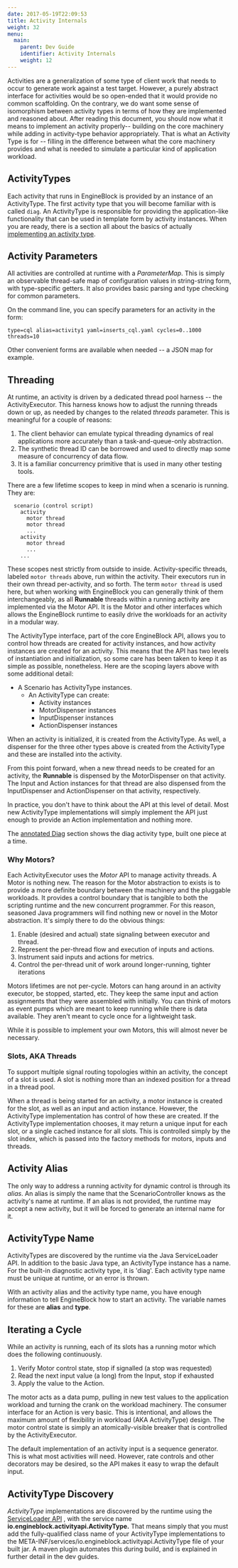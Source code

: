 ```yaml
---
date: 2017-05-19T22:09:53
title: Activity Internals
weight: 32
menu:
  main:
    parent: Dev Guide
    identifier: Activity Internals
    weight: 12
---
```


Activities are a generalization of some type of client work that needs to occur
to generate work against a test target. However, a purely abstract interface for
activities would be so open-ended that it would provide no common scaffolding.
On the contrary, we do want some sense of isomorphism between activity types in
terms of how they are implemented and reasoned about. After reading this
document, you should now what it means to implement an activity properly--
building on the core machinery while adding in activity-type behavior
appropriately. That is what an Activity Type is for -- filling in the difference
between what the core machinery provides and what is needed to simulate a
particular kind of application workload.

## ActivityTypes

Each activity that runs in EngineBlock is provided by an instance of an
ActivityType. The first activity type that you will become familiar with is
called ``diag``. An ActivityType is responsible for providing the
application-like functionality that can be used in template form by activity
instances. When you are ready, there is a section all about the basics of
actually [implementing an activity
type](/dev-guide/building_activities/).

## Activity Parameters

All activities are controlled at runtime with a _ParameterMap_. This is simply
an observable thread-safe map of configuration values in string-string form,
with type-specific getters. It also provides basic parsing and type checking for
common parameters.

On the command line, you can specify parameters for an activity in the form:
~~~
type=cql alias=activity1 yaml=inserts_cql.yaml cycles=0..1000 threads=10
~~~

Other convenient forms are available when needed -- a JSON map for example.


## Threading

At runtime, an activity is driven by a dedicated thread pool harness -- the
ActivityExecutor. This harness knows how to adjust the running threads down or
up, as needed by changes to the related _threads_ parameter. This is meaningful
for a couple of reasons:

1. The client behavior can emulate typical threading dynamics of real
   applications more accurately than a task-and-queue-only abstraction.
2. The synthetic thread ID can be borrowed and used to directly 
   map some measure of concurrency of data flow.
3. It is a familiar concurrency primitive that is used in many other testing tools.

There are a few lifetime scopes to keep in mind when a scenario is running. They
are:

~~~
  scenario (control script)
    activity
      motor thread
      motor thread
      ...
    activity
      motor thread
      ...
    ...
~~~

These scopes nest strictly from outside to inside. Activity-specific threads,
labeled `motor threads` above, run within the activity. Their executors run in
their own thread per-activity, and so forth. The term `motor thread` is used
here, but when working with EngineBlock you can generally think of them
interchangeably, as all __Runnable__ threads within a running activity are
implemented via the Motor API. It is the Motor and other interfaces which allows
the EngineBlock runtime to easily drive the workloads for an activity in a
modular way.

The ActivityType interface, part of the core EngineBlock API, allows you to
control how threads are created for activity instances, and how activity
instances are created for an activity. This means that the API has two levels of
instantiation and initialization, so some care has been taken to keep it as
simple as possible, nonetheless. Here are the scoping layers above with some
additional detail:

- A Scenario has ActivityType instances.
  - An ActivityType can create:
    - Activity instances
    - MotorDispenser instances
    - InputDispenser instances
    - ActionDispenser instances

When an activity is initialized, it is created from the ActivityType. As well, a
dispenser for the three other types above is created from the ActivityType and
these are installed into the activity.

From this point forward, when a new thread needs to be created for an activity,
the __Runnable__ is dispensed by the MotorDispenser on that activity. The Input
and Action instances for that thread are also dispensed from the InputDispenser
and ActionDispenser on that activity, respectively.

In practice, you don't have to think about the API at this level of detail. Most
new ActivityType implementations will simply implement the API just enough to
provide an Action implementation and nothing more.

The [annotated Diag](/dev-guide/annotated_diag/) section shows the diag activity
type, built one piece at a time.

### Why Motors?

Each ActivityExecutor uses the _Motor_ API to manage activity threads. A Motor
is nothing new. The reason for the Motor abstraction to exists is to provide a
more definite boundary between the machinery and the pluggable workloads. It
provides a control boundary that is tangible to both the scripting runtime and
the new concurrent programmer. For this reason, seasoned Java programmers will
find nothing new or novel in the Motor abstraction. It's simply there to do the
obvious things:

1. Enable (desired and actual) state signaling between executor and thread.
2. Represent the per-thread flow and execution of inputs and actions.
3. Instrument said inputs and actions for metrics.
4. Control the per-thread unit of work around longer-running, tighter iterations

Motors lifetimes are not per-cycle. Motors can hang around in an activity
executor, be stopped, started, etc. They keep the same input and action
assignments that they were assembled with initially. You can think of motors as
event pumps which are meant to keep running while there is data available. They
aren't meant to cycle once for a lightweight task.

While it is possible to implement your own Motors, this will almost never be necessary.

### Slots, AKA Threads

To support multiple signal routing topologies within an activity, the concept of
a slot is used. A slot is nothing more than an indexed position for a thread in
a thread pool.

When a thread is being started for an activity, a motor instance is created for
the slot, as well as an input and action instance. However, the ActivityType
implementation has control of how these are created. If the ActivityType
implementation chooses, it may return a unique input for each slot, or a single
cached instance for all slots. This is controlled simply by the slot index,
which is passed into the factory methods for motors, inputs and threads.

## Activity Alias

The only way to address a running activity for dynamic control is through its
_alias_. An alias is simply the name that the ScenarioController knows as the
activity's name at runtime. If an alias is not provided, the runtime may accept
a new activity, but it will be forced to generate an internal name for it.

## ActivityType Name

ActivityTypes are discovered by the runtime via the Java ServiceLoader API. In
addition to the basic Java type, an ActivityType instance has a name. For the
built-in diagnostic activity type, it is 'diag'. Each activity type name must be
unique at runtime, or an error is thrown.

With an activity alias and the activity type name, you have enough information
to tell EngineBlock how to start an activity. The variable names for these are
**alias** and **type**.

## Iterating a Cycle

While an activity is running, each of its slots has a running motor which does
the following continuously.

1. Verify Motor control state, stop if signalled (a stop was requested)
2. Read the next input value (a long) from the Input, stop if exhausted
3. Apply the value to the Action.

The motor acts as a data pump, pulling in new test values to the application
workload and turning the crank on the workload machinery. The consumer interface
for an Action is very basic. This is intentional, and allows the maximum amount
of flexibility in workload (AKA ActivityType) design. The motor control state is
simply an atomically-visible breaker that is controlled by the ActivityExecutor.

The default implementation of an activity input is a sequence generator. This is
what most activities will need. However, rate controls and other decorators may
be desired, so the API makes it easy to wrap the default input.

## ActivityType Discovery

_ActivityType_ implementations are discovered by the runtime using the
[ServiceLoader API](https://docs.oracle.com/javase/8/docs/api/java/util/ServiceLoader.html) ,
with the service name __io.engineblock.activityapi.ActivityType.__ That means
simply that you must add the fully-qualified class name of your ActivityType
implementations to the META-INF/services/io.engineblock.activityapi.ActivityType
file of your built jar. A maven plugin automates this during build, and is
explained in further detail in the dev guides.



